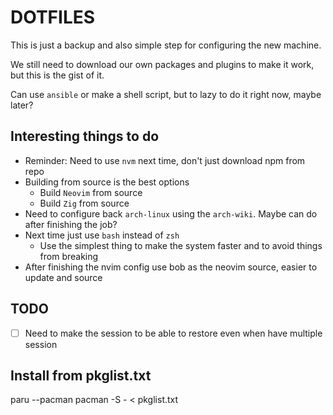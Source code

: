 # DOTFILES

This is just a backup and also simple step for configuring the new machine.

We still need to download our own packages and plugins to make it work, but this is the gist of it.

Can use `ansible` or make a shell script, but to lazy to do it right now, maybe later?

## Interesting things to do

- Reminder: Need to use `nvm` next time, don't just download npm from repo
- Building from source is the best options
  - Build `Neovim` from source
  - Build `Zig` from source
- Need to configure back `arch-linux` using the `arch-wiki`. Maybe can do after finishing the job?
- Next time just use `bash` instead of `zsh`
  - Use the simplest thing to make the system faster and to avoid things from breaking
- After finishing the nvim config use bob as the neovim source, easier to update and source

## TODO

- [ ] Need to make the session to be able to restore even when have multiple session

## Install from pkglist.txt

paru --pacman pacman -S - < pkglist.txt
